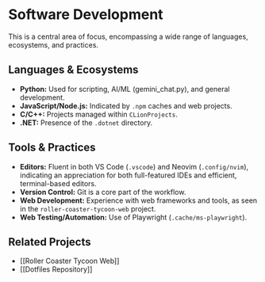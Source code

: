 
# Software Development

This is a central area of focus, encompassing a wide range of languages, ecosystems, and practices.

## Languages & Ecosystems

*   **Python:** Used for scripting, AI/ML (gemini_chat.py), and general development.
*   **JavaScript/Node.js:** Indicated by `.npm` caches and web projects.
*   **C/C++:** Projects managed within `CLionProjects`.
*   **.NET:** Presence of the `.dotnet` directory.

## Tools & Practices

*   **Editors:** Fluent in both VS Code (`.vscode`) and Neovim (`.config/nvim`), indicating an appreciation for both full-featured IDEs and efficient, terminal-based editors.
*   **Version Control:** Git is a core part of the workflow.
*   **Web Development:** Experience with web frameworks and tools, as seen in the `roller-coaster-tycoon-web` project.
*   **Web Testing/Automation:** Use of Playwright (`.cache/ms-playwright`).

## Related Projects

*   [[Roller Coaster Tycoon Web]]
*   [[Dotfiles Repository]]

